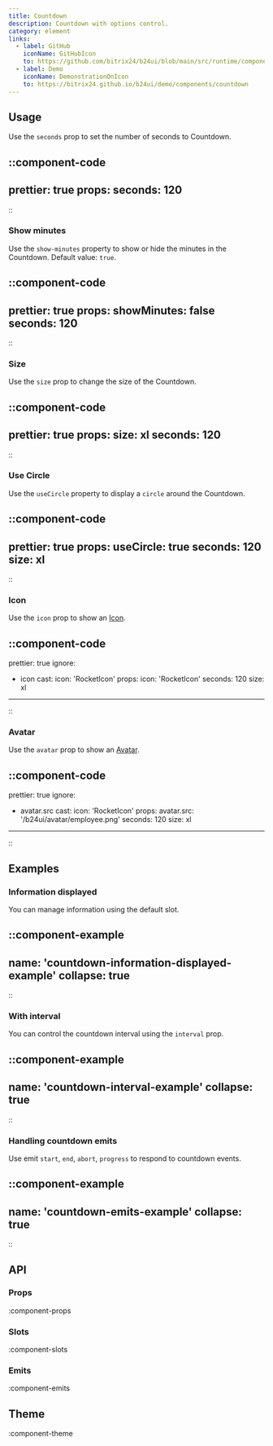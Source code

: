 ```yaml
---
title: Countdown
description: Countdown with options control.
category: element
links:
  - label: GitHub
    iconName: GitHubIcon
    to: https://github.com/bitrix24/b24ui/blob/main/src/runtime/components/Countdown
  - label: Demo
    iconName: DemonstrationOnIcon
    to: https://bitrix24.github.io/b24ui/demo/components/countdown
---
```


## Usage

Use the `seconds` prop to set the number of seconds to Countdown.

::component-code
---
prettier: true
props:
  seconds: 120
---
::

### Show minutes

Use the `show-minutes` property to show or hide the minutes in the Countdown. Default value: `true`.

::component-code
---
prettier: true
props:
  showMinutes: false
  seconds: 120
---
::

### Size

Use the `size` prop to change the size of the Countdown.

::component-code
---
prettier: true
props:
  size: xl
  seconds: 120
---
::

### Use Circle

Use the `useCircle` property to display a `circle` around the Countdown.

::component-code
---
prettier: true
props:
  useCircle: true
  seconds: 120
  size: xl
---
::

### Icon

Use the `icon` prop to show an [Icon](https://bitrix24.github.io/b24icons/guide/icons.html).

::component-code
---
prettier: true
ignore:
  - icon
cast:
  icon: 'RocketIcon'
props:
  icon: 'RocketIcon'
  seconds: 120
  size: xl
---
::

### Avatar

Use the `avatar` prop to show an [Avatar](/docs/components/avatar/).

::component-code
---
prettier: true
ignore:
  - avatar.src
cast:
  icon: 'RocketIcon'
props:
  avatar.src: '/b24ui/avatar/employee.png'
  seconds: 120
  size: xl
---
::

## Examples

### Information displayed

You can manage information using the default slot.

::component-example
---
name: 'countdown-information-displayed-example'
collapse: true
---
::

### With interval

You can control the countdown interval using the `interval` prop.

::component-example
---
name: 'countdown-interval-example'
collapse: true
---
::

### Handling countdown emits

Use emit `start`, `end`, `abort`, `progress` to respond to countdown events.

::component-example
---
name: 'countdown-emits-example'
collapse: true
---
::

## API

### Props

:component-props

### Slots

:component-slots

### Emits

:component-emits

## Theme

:component-theme
